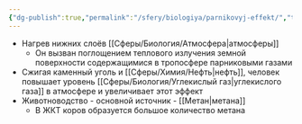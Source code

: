 ```yaml
---
{"dg-publish":true,"permalink":"/sfery/biologiya/parnikovyj-effekt/","tags":["Экология"]}
---
```


- Нагрев нижних слоёв [[Сферы/Биология/Атмосфера\|атмосферы]]
	- Он вызван поглощением теплового излучения земной поверхности содержащимися в тропосфере парниковыми газами 
- Сжигая каменный уголь и [[Сферы/Химия/Нефть\|нефть]], человек повышает уровень [[Сферы/Биология/Углекислый газ\|углекислого газа]] в атмосфере и увеличивает этот эффект 
- Животноводство - основной источник - [[Метан\|метана]]
	- В ЖКТ коров образуется большое количество метана 